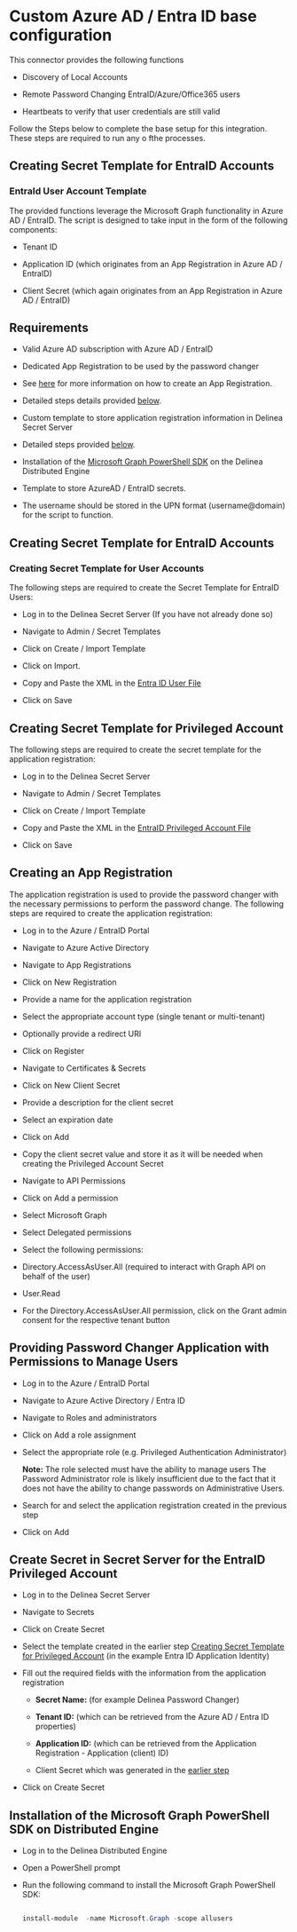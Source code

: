 # Custom Azure AD / Entra ID base configuration

  

This connector provides the following functions

  

- Discovery of Local Accounts

- Remote Password Changing EntraID/Azure/Office365  users

- Heartbeats to verify that user credentials are still valid

  

Follow the Steps below to complete the base setup for this integration. These steps are required to run any o fthe processes.

  

## Creating Secret Template for EntraID Accounts

  

### EntraId User Account Template

  

The provided functions leverage the Microsoft Graph functionality in Azure AD / EntraID. The script is designed to take input in the form of the following components:

  

- Tenant ID

- Application ID (which originates from an App Registration in Azure AD / EntraID)

- Client Secret (which again originates from an App Registration in Azure AD / EntraID)

  

## Requirements

  

- Valid Azure AD subscription with Azure AD / EntraID

- Dedicated App Registration to be used by the password changer

- See [here](https://docs.microsoft.com/en-us/graph/auth-register-app-v2) for more information on how to create an App Registration.

- Detailed steps details provided [below](#creating-an-app-registration).

- Custom template to store application registration information in Delinea Secret Server

- Detailed steps provided [below](#creating-secret-template-for-application-registration).

- Installation of the [Microsoft Graph PowerShell SDK](https://docs.microsoft.com/en-us/graph/powershell/installation) on the Delinea Distributed Engine

- Template to store AzureAD / EntraID secrets.

- The username should be stored in the UPN format (username@domain) for the script to function.

  

## Creating Secret Template for EntraID Accounts

  

### Creating Secret Template for User Accounts

  

The following steps are required to create the Secret Template for EntraID Users:

  

- Log in to the Delinea Secret Server (If you have not already done so)

- Navigate to Admin / Secret Templates

- Click on Create / Import Template

- Click on Import.

- Copy and Paste the XML in the [Entra ID User File](./Templates/Entra%20ID%20User.xml)

- Click on Save

  

## Creating Secret Template for Privileged Account

  

The following steps are required to create the secret template for the application registration:

- Log in to the Delinea Secret Server

- Navigate to Admin / Secret Templates

- Click on Create / Import Template

- Copy and Paste the XML in the [EntraID Privileged Account File](./Templates/EntraID%20Privileged%20Account.xml)

- Click on Save
  

## Creating an App Registration

  

The application registration is used to provide the password changer with the necessary permissions to perform the password change. The following steps are required to create the application registration:

- Log in to the Azure / EntraID Portal

- Navigate to Azure Active Directory

- Navigate to App Registrations

- Click on New Registration

- Provide a name for the application registration

- Select the appropriate account type (single tenant or multi-tenant)

- Optionally provide a redirect URI

- Click on Register

- Navigate to Certificates & Secrets

- Click on New Client Secret

- Provide a description for the client secret

- Select an expiration date

- Click on Add

- Copy the client secret value and store it as it will be needed when creating the Privileged Account Secret

- Navigate to API Permissions

- Click on Add a permission

- Select Microsoft Graph

- Select Delegated permissions

- Select the following permissions:

- Directory.AccessAsUser.All (required to interact with Graph API on behalf of the user)

- User.Read

- For the Directory.AccessAsUser.All permission, click on the Grant admin consent for the respective tenant button

  
## Providing Password Changer Application with Permissions to Manage Users

- Log in to the Azure / EntraID Portal

- Navigate to Azure Active Directory / Entra ID

- Navigate to Roles and administrators

- Click on Add a role assignment

- Select the appropriate role (e.g. Privileged Authentication Administrator)

   **Note:** The role selected must have the ability to manage users
    The Password Administrator role is likely insufficient due to the fact that it does not have the ability to change passwords on Administrative Users.

- Search for and select the application registration created in the previous step

- Click on Add


## Create Secret in Secret Server for the EntraID Privileged Account

- Log in to the Delinea Secret Server

- Navigate to Secrets

- Click on Create Secret

- Select the template created in the earlier step [Creating Secret Template for Privileged Account](#creating-secret-template-for-privileged-account) (in the example Entra ID Application Identity)

- Fill out the required fields with the information from the application registration

  - **Secret Name:** (for example Delinea Password Changer)

  - **Tenant ID:** (which can be retrieved from the Azure AD / Entra ID properties)

  - **Application ID:** (which can be retrieved from the Application Registration - Application (client) ID)

  - Client Secret which was generated in the [earlier step](#creating-an-app-registration)

- Click on Create Secret

  

## Installation of the Microsoft Graph PowerShell SDK on Distributed Engine

- Log in to the Delinea Distributed Engine

- Open a PowerShell prompt

- Run the following command to install the Microsoft Graph PowerShell SDK:

  ```powershell

  install-module  -name Microsoft.Graph -scope allusers

  ```